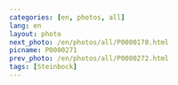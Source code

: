 ```yaml
---
categories: [en, photos, all]
lang: en
layout: photo
next_photo: /en/photos/all/P0000178.html
picname: P0000271
prev_photo: /en/photos/all/P0000272.html
tags: [Steinbock]
---
```


